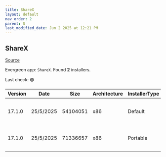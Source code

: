 ```yaml
---
title: ShareX
layout: default
nav_order: 2
parent: S
last_modified_date: Jun 2 2025 at 12:21 PM
---
```


## ShareX

[Source](https://getsharex.com/)

Evergreen app: `ShareX`. Found **2** installers.

Last check: 🟢

| Version | Date      | Size     | Architecture | InstallerType | Type | URI                                                                                                                                                                            |
| ------- | --------- | -------- | ------------ | ------------- | ---- | ------------------------------------------------------------------------------------------------------------------------------------------------------------------------------ |
| 17.1.0  | 25/5/2025 | 54104051 | x86          | Default       | exe  | [https://github.com/ShareX/ShareX/releases/download/v17.1.0/ShareX-17.1.0-setup.exe](https://github.com/ShareX/ShareX/releases/download/v17.1.0/ShareX-17.1.0-setup.exe)       |
| 17.1.0  | 25/5/2025 | 71336657 | x86          | Portable      | zip  | [https://github.com/ShareX/ShareX/releases/download/v17.1.0/ShareX-17.1.0-portable.zip](https://github.com/ShareX/ShareX/releases/download/v17.1.0/ShareX-17.1.0-portable.zip) |
